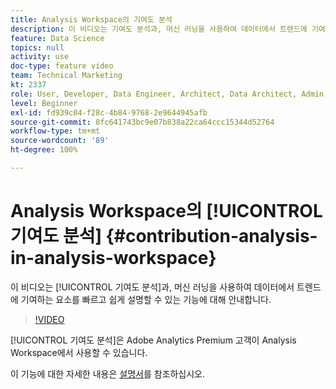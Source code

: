 ```yaml
---
title: Analysis Workspace의 기여도 분석
description: 이 비디오는 기여도 분석과, 머신 러닝을 사용하여 데이터에서 트렌드에 기여하는 요소를 빠르고 쉽게 설명할 수 있는 기능에 대해 안내합니다.
feature: Data Science
topics: null
activity: use
doc-type: feature video
team: Technical Marketing
kt: 2337
role: User, Developer, Data Engineer, Architect, Data Architect, Admin, Leader
level: Beginner
exl-id: fd939c04-f28c-4b84-9768-2e9644945afb
source-git-commit: 8fc641743bc9e07b838a22ca64ccc15344d52764
workflow-type: tm+mt
source-wordcount: '89'
ht-degree: 100%

---
```


# Analysis Workspace의 [!UICONTROL 기여도 분석] {#contribution-analysis-in-analysis-workspace}

이 비디오는 [!UICONTROL 기여도 분석]과, 머신 러닝을 사용하여 데이터에서 트렌드에 기여하는 요소를 빠르고 쉽게 설명할 수 있는 기능에 대해 안내합니다.

>[!VIDEO](https://video.tv.adobe.com/v/25443/?quality=12&learn=on)

[!UICONTROL 기여도 분석]은 Adobe Analytics Premium 고객이 Analysis Workspace에서 사용할 수 있습니다.

이 기능에 대한 자세한 내용은 [설명서](https://experienceleague.adobe.com/docs/analytics/analyze/analysis-workspace/virtual-analyst/anomaly-detection/anomaly-detection.html?lang=ko)를 참조하십시오.
